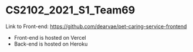 # CS2102_2021_S1_Team69

Link to Front-end: https://github.com/dearvae/pet-caring-service-frontend

- Front-end is hosted on Vercel
- Back-end is hosted on Heroku
